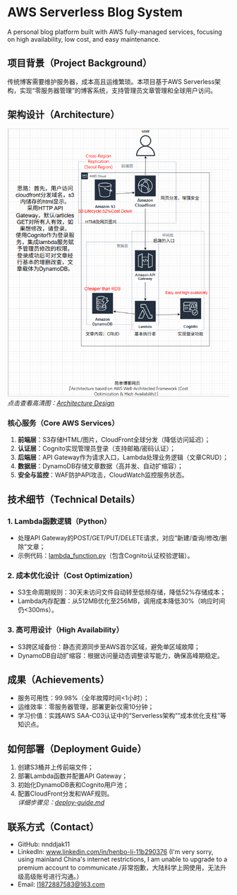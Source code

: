 # AWS Serverless Blog System

A personal blog platform built with AWS fully-managed services, focusing on high availability, low cost, and easy maintenance.

## 项目背景（Project Background）
传统博客需要维护服务器，成本高且运维繁琐。本项目基于AWS Serverless架构，实现“零服务器管理”的博客系统，支持管理员文章管理和全球用户访问。

## 架构设计（Architecture）
![架构图](https://github.com/nnddjak11/aws-serverless-blog/blob/main/images/architect-pic.PNG)  
*点击查看高清图：[Architecture Design](images/architect-pic.PNG)*

### 核心服务（Core AWS Services）
1. **前端层**：S3存储HTML/图片，CloudFront全球分发（降低访问延迟）；  
2. **认证层**：Cognito实现管理员登录（支持邮箱/密码认证）；  
3. **后端层**：API Gateway作为请求入口，Lambda处理业务逻辑（文章CRUD）；  
4. **数据层**：DynamoDB存储文章数据（高并发、自动扩缩容）；  
5. **安全与监控**：WAF防护API攻击，CloudWatch监控服务状态。

## 技术细节（Technical Details）
### 1. Lambda函数逻辑（Python）
- 处理API Gateway的POST/GET/PUT/DELETE请求，对应“新建/查询/修改/删除”文章；  
- 示例代码：[lambda_function.py](lambda_function.py)（包含Cognito认证校验逻辑）。

### 2. 成本优化设计（Cost Optimization）
- S3生命周期规则：30天未访问文件自动转至低频存储，降低52%存储成本；  
- Lambda内存配置：从512MB优化至256MB，调用成本降低30%（响应时间仍<300ms）。

### 3. 高可用设计（High Availability）
- S3跨区域备份：静态资源同步至AWS首尔区域，避免单区域故障；  
- DynamoDB自动扩缩容：根据访问量动态调整读写能力，确保高峰期稳定。

## 成果（Achievements）
- 服务可用性：99.98%（全年故障时间<1小时）；  
- 运维效率：零服务器管理，部署更新仅需10分钟；  
- 学习价值：实践AWS SAA-C03认证中的“Serverless架构”“成本优化支柱”等知识点。

## 如何部署（Deployment Guide）
1. 创建S3桶并上传前端文件；  
2. 部署Lambda函数并配置API Gateway；  
3. 初始化DynamoDB表和Cognito用户池；  
4. 配置CloudFront分发和WAF规则。  
*详细步骤见：[deploy-guide.md](deploy-guide.md)*

## 联系方式（Contact）
- GitHub: nnddjak11 
- LinkedIn: www.linkedin.com/in/henbo-li-11b290376 (I'm very sorry, using mainland China's internet restrictions, I am unable to upgrade to a premium account to communicate./非常抱歉，大陆科学上网使用，无法升级高级账号进行沟通。）
- Email: l1872887583@163.com
